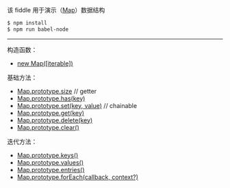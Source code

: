 该 fiddle 用于演示（[Map](https://developer.mozilla.org/en/docs/Web/JavaScript/Reference/Global_Objects/Map)）数据结构

```sh
$ npm install
$ npm run babel-node
```

---

构造函数：

- [new Map([iterable])](https://developer.mozilla.org/en/docs/Web/JavaScript/Reference/Global_Objects/Map)

基础方法：

- [Map.prototype.size](https://developer.mozilla.org/en-US/docs/Web/JavaScript/Reference/Global_Objects/Map/size) // getter
- [Map.prototype.has(key)](https://developer.mozilla.org/en-US/docs/Web/JavaScript/Reference/Global_Objects/Map/has)
- [Map.prototype.set(key, value)](https://developer.mozilla.org/en-US/docs/Web/JavaScript/Reference/Global_Objects/Map/set) // chainable
- [Map.prototype.get(key)](https://developer.mozilla.org/en-US/docs/Web/JavaScript/Reference/Global_Objects/Map/get)
- [Map.prototype.delete(key)](https://developer.mozilla.org/en-US/docs/Web/JavaScript/Reference/Global_Objects/Map/delete)
- [Map.prototype.clear()](https://developer.mozilla.org/en-US/docs/Web/JavaScript/Reference/Global_Objects/Map/clear)

迭代方法：

- [Map.prototype.keys()](https://developer.mozilla.org/en-US/docs/Web/JavaScript/Reference/Global_Objects/Map/keys)
- [Map.prototype.values()](https://developer.mozilla.org/en-US/docs/Web/JavaScript/Reference/Global_Objects/Map/values)
- [Map.prototype.entries()](https://developer.mozilla.org/en-US/docs/Web/JavaScript/Reference/Global_Objects/Map/entries)
- [Map.prototype.forEach(callback, context?)](https://developer.mozilla.org/en-US/docs/Web/JavaScript/Reference/Global_Objects/Map/forEach)
